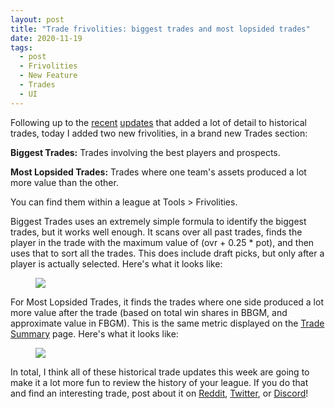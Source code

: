 ```yaml
---
layout: post
title: "Trade frivolities: biggest trades and most lopsided trades"
date: 2020-11-19
tags:
  - post
  - Frivolities
  - New Feature
  - Trades
  - UI
---
```


Following up to the [recent](/blog/2020/11/trade-details/) [updates](https://www.reddit.com/r/BasketballGM/comments/jvn292/since_its_now_trading_season_i_added_some_charts/) that added a lot of detail to historical trades, today I added two new frivolities, in a brand new Trades section:

**Biggest Trades:** Trades involving the best players and prospects.

**Most Lopsided Trades:** Trades where one team's assets produced a lot more value than the other.

You can find them within a league at Tools > Frivolities.

<!--more-->

Biggest Trades uses an extremely simple formula to identify the biggest trades, but it works well enough. It scans over all past trades, finds the player in the trade with the maximum value of (ovr + 0.25 \* pot), and then uses that to sort all the trades. This does include draft picks, but only after a player is actually selected. Here's what it looks like:

<figure class="overflow-auto"><img src="/files/trade-frivolities-1.png"></figure>

For Most Lopsided Trades, it finds the trades where one side produced a lot more value after the trade (based on total win shares in BBGM, and approximate value in FBGM). This is the same metric displayed on the [Trade Summary](/blog/2020/11/trade-details/) page. Here's what it looks like:

<figure class="overflow-auto"><img src="/files/trade-frivolities-2.png"></figure>

In total, I think all of these historical trade updates this week are going to make it a lot more fun to review the history of your league. If you do that and find an interesting trade, post about it on [Reddit](https://www.reddit.com/r/BasketballGM/), [Twitter](https://twitter.com/basketball_gm/), or [Discord](https://discord.gg/caPFuM9)!
